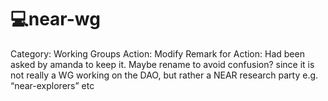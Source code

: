 # 💻near-wg

Category: Working Groups
Action: Modify
Remark for Action: Had been asked by amanda to keep it. 
Maybe rename to avoid confusion? since it is not really a WG working on the DAO, but rather a NEAR research party
e.g. “near-explorers” etc